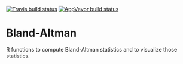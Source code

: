 
<!-- badges: start -->
[![Travis build status](https://travis-ci.com/KonstantinLang/BAplot.svg?branch=main)](https://travis-ci.com/KonstantinLang/BAplot)
[![AppVeyor build status](https://ci.appveyor.com/api/projects/status/github/KonstantinLang/BAplot?branch=main&svg=true)](https://ci.appveyor.com/project/KonstantinLang/BAplot)
<!-- badges: end -->

# Bland-Altman

R functions to compute Bland-Altman statistics and to visualize those statistics.

